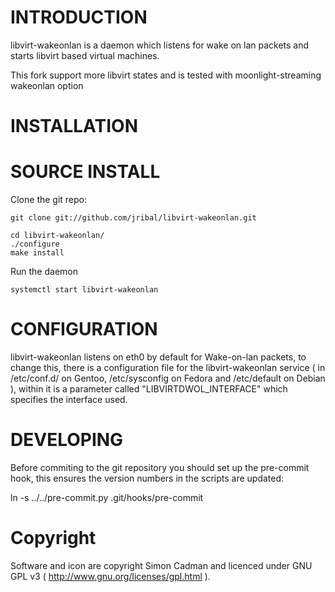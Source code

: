 INTRODUCTION
============
libvirt-wakeonlan is a daemon which listens for wake on lan packets and starts libvirt based virtual machines. 

This fork support more libvirt states and is tested with moonlight-streaming wakeonlan option

INSTALLATION
============

SOURCE INSTALL
==============

Clone the git repo:

```
git clone git://github.com/jribal/libvirt-wakeonlan.git

cd libvirt-wakeonlan/
./configure
make install
```
Run the daemon

```
systemctl start libvirt-wakeonlan
```

CONFIGURATION
=============

libvirt-wakeonlan listens on eth0 by default for Wake-on-lan packets, to change this, there is a configuration file for the libvirt-wakeonlan 
service ( in /etc/conf.d/ on Gentoo, /etc/sysconfig on Fedora and /etc/default on Debian ), within it is a parameter called 
"LIBVIRTDWOL_INTERFACE" which specifies the interface used. 

DEVELOPING
==========

Before commiting to the git repository you should set up the pre-commit hook, this ensures the version numbers in the scripts are updated:

ln -s ../../pre-commit.py .git/hooks/pre-commit

Copyright
=========

Software and icon are copyright Simon Cadman and licenced under GNU GPL v3 ( http://www.gnu.org/licenses/gpl.html ).
